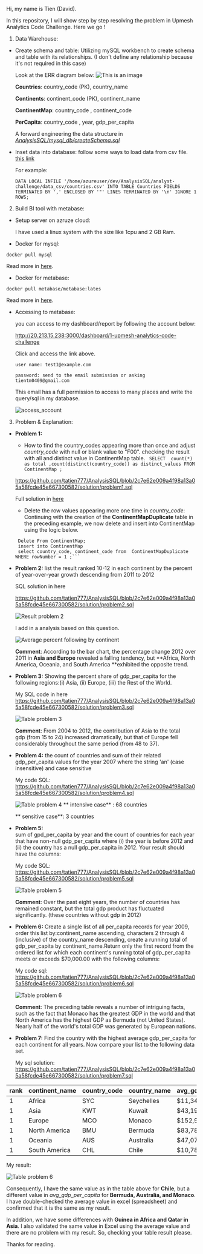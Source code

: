 Hi, my name is Tien (David).

In this repository, I will show step by step resolving the problem in Upmesh Analytics Code Challenge. Here we go ! 
1. Data Warehouse: 
- Create schema and table: Utilizing mySQL workbench to create schema and table with its relationships. (I don't define any relationship because it's not required in this case)

    Look  at the ERR diagram below: 
    ![This is an image](image/ERR_diagram.png)

    **Countries**: country_code (PK), country_name 

    **Continents**: continent_code (PK), continent_name

    **ContinentMap**: country_code , continent_code 

    **PerCapita**: country_code , year, gdp_per_capita 

    A forward engineering the data structure in [*AnalysisSQL/mysql_db/createSchema.sql*](https://github.com/tatien777/AnalysisSQL/blob/master/mysql_db/createSchema.sql)


- Inset data into database: follow some ways to load data from csv file. [this link](https://www.mysqltutorial.org/import-csv-file-mysql-table/#:~:text=Importing%20CSV%20file%20using%20MySQL%20Workbench&text=Open%20table%20to%20which%20the%20data%20is%20loaded.&text=Review%20the%20data%2C%20click%20Apply,insert%20data%20into%20the%20table.)

    For example: 

    ```DATA LOCAL INFILE '/home/azureuser/dev/AnalysisSQL/analyst-challenge/data_csv/countries.csv' INTO TABLE Countries FIELDS TERMINATED BY ',' ENCLOSED BY '"' LINES TERMINATED BY '\n' IGNORE 1 ROWS; ```

2. Build BI tool with metabase:  

- Setup server on azruze cloud:

    I have used  a linux system with the size like 1cpu and 2 GB Ram.

- Docker for mysql: 

```docker pull mysql```

Read more in [here](https://hub.docker.com/r/mysql/mysql-server). 

- Docker for metabase: 

```docker pull metabase/metabase:lates``` 

Read more in [here](https://www.metabase.com/docs/latest/operations-guide/running-metabase-on-docker.html).

- Accessing to metabase: 

    you can access to my dashboard/report by following the account below:

    http://20.213.15.238:3000/dashboard/1-upmesh-analytics-code-challenge

    Click and access the link above.

    ```user name: test1@example.com ```

    ```password: send to the email submission or asking tientm0409@gmail.com ```

    This email has a full permission to access to many places and write the query/sql in my database.

    ![access_account](image/access_account.png)


3. Problem & Explanation:

- **Problem 1:** 
    - How to find the country_codes appearing more than once and adjust *country_code* with null or blank value to "F00".
    checking the result with all and distinct value in ContinentMap table. ``` SELECT 
count(*) as total ,count(distinct(country_code)) as distinct_values
FROM ContinentMap ;```

    https://github.com/tatien777/AnalysisSQL/blob/2c7e62e009a4f98a13a05a58fcde45e667300582/solution/problem1.sql

    Full solution in [here](https://github.com/tatien777/AnalysisSQL/blob/master/solution/problem1.sql)

   - Delete the row values appearing more one time in *country_code*: 
   Continuing with the creation of the **ContinentMapDuplicate** table in the preceding example, we now delete and insert into ContinentMap using the logic below.
   
   ```
    Delete From ContinentMap;
    insert into ContinentMap
	select country_code, continent_code from  ContinentMapDuplicate WHERE rowNumber = 1 ;```

- **Problem 2:** 
    list the result ranked 10-12 in each continent by the percent of year-over-year growth descending from 2011 to 2012

    SQL solution in here
    
    https://github.com/tatien777/AnalysisSQL/blob/2c7e62e009a4f98a13a05a58fcde45e667300582/solution/problem2.sql

    
   

    ![Result problem 2](image/Q2-1.png)

    I add in a analysis based on this question.

    ![Average percent following by continent](image/Q2-2.png)
     
    **Comment**: According to the bar chart, the percentage change 2012 over 2011 in **Asia and Europe** revealed a falling tendency, but **Africa, North America, Oceania, and South America **exhibited the opposite trend.

- **Problem 3:** 
    Showing the percent share of gdp_per_capita for the following regions:(i) Asia, (ii) Europe, (iii) the Rest of the World.

    My SQL code in here https://github.com/tatien777/AnalysisSQL/blob/2c7e62e009a4f98a13a05a58fcde45e667300582/solution/problem3.sql

    ![Table problem 3](image/Q3-1.png)

    **Comment**: From 2004 to 2012, the contribution of Asia to the total gdp (from 15 to 24) increased dramatically, but that of Europe fell considerably throughout the same period (from 48 to 37).

- **Problem 4:**  the count of countries and sum of their related gdp_per_capita values for the year 2007 where the string 'an' (case insensitive) and case sensitive

    My code SQL: https://github.com/tatien777/AnalysisSQL/blob/2c7e62e009a4f98a13a05a58fcde45e667300582/solution/problem4.sql

    ![Table problem 4](image/Q4-1.png)
    ** intensive case** : 68 countries 

    ** sensitive case**: 3 countries 

- **Problem 5:**  
sum of gpd_per_capita by year and the count of countries for each year that have non-null gdp_per_capita where (i) the year is before 2012 and (ii) the country has a null gdp_per_capita in 2012. Your result should have the columns:

    My code SQL: https://github.com/tatien777/AnalysisSQL/blob/2c7e62e009a4f98a13a05a58fcde45e667300582/solution/problem5.sql

    ![Table problem 5](image/Q5-1.png)

    **Comment**: Over the past eight years, the number of countries has remained constant, but the total gdp product has fluctuated significantly. (these countries without gdp in 2012)
- **Problem 6:** Create a single list of all per_capita records for year 2009, order this list by:continent_name ascending, characters 2 through 4 (inclusive) of the country_name descending,  create a running total of gdp_per_capita by continent_name.Return only the first record from the ordered list for which each continent's running total of gdp_per_capita meets or exceeds $70,000.00 with the following columns:

    My code sql: https://github.com/tatien777/AnalysisSQL/blob/2c7e62e009a4f98a13a05a58fcde45e667300582/solution/problem6.sql

    ![Table problem 6](image/Q6-1.png)

    **Comment**: The preceding table reveals a number of intriguing facts, such as the fact that Monaco has the greatest GDP in the world and that North America has the highest GDP as Bermuda (not United States). Nearly half of the world's total GDP was generated by European nations.

- **Problem 7:** Find the country with the highest average gdp_per_capita for each continent for all years. Now compare your list to the following data set. 

    My sql solution: https://github.com/tatien777/AnalysisSQL/blob/2c7e62e009a4f98a13a05a58fcde45e667300582/solution/problem7.sql

rank | continent_name | country_code | country_name | avg_gdp_per_capita 
---- | -------------- | ------------ | ------------ | -----------------
   1 | Africa         | SYC          | Seychelles   |         $11,348.66
   1 | Asia           | KWT          | Kuwait       |         $43,192.49
   1 | Europe         | MCO          | Monaco       |        $152,936.10
   1 | North America  | BMU          | Bermuda      |         $83,788.48
   1 | Oceania        | AUS          | Australia    |         $47,070.39
   1 | South America  | CHL          | Chile        |         $10,781.71

   My result: 
    
![Table problem 6](image/Q7-1.png)

Consequently, I have the same value as in the table above for **Chile**, but a different value in *avg_gdp_per_capita* for **Bermuda, Australia, and Monaco**. I have double-checked the average value in excel (spreadsheet) and confirmed that it is the same as my result.

In addition, we have some differences with **Guinea in Africa and Qatar in Asia**. I also validated the same value in Excel using the average value and there are no problem with my result. So, checking your table result please.


Thanks for reading. 